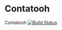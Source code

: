 # Contatooh


Contatooh
[![Build Status](https://travis-ci.org/IgorVieira/contatooh.svg)](https://travis-ci.org/IgorVieira/contatooh)
